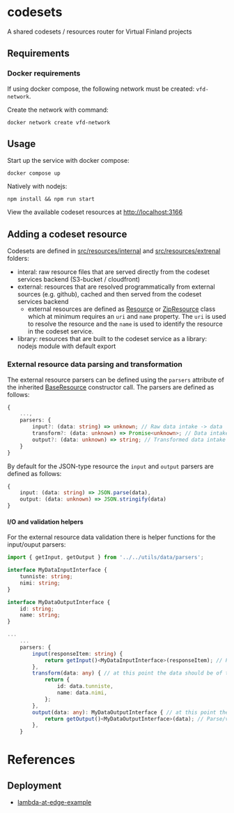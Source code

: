 # codesets

A shared codesets / resources router for Virtual Finland projects

## Requirements

### Docker requirements

If using docker compose, the following network must be created: `vfd-network`.

Create the network with command:

```
docker network create vfd-network
```

## Usage

Start up the service with docker compose:

```
docker compose up
```

Natively with nodejs:

```
npm install && npm run start
```

View the available codeset resources at [http://localhost:3166](http://localhost:3166)

## Adding a codeset resource

Codesets are defined in [src/resources/internal](./src/resources/internal) and [src/resources/extrenal](./src/resources/external) folders:

-   interal: raw resource files that are served directly from the codeset services backend (S3-bucket / cloudfront)
-   external: resources that are resolved programmatically from external sources (e.g. github), cached and then served from the codeset services backend
    -   external resources are defined as [Resource](./src/utils/data/models/Resource.ts) or [ZipResource](./src/utils/data/models/ZipResource.ts) class which at minimum requires an `uri` and `name` property. The `uri` is used to resolve the resource and the `name` is used to identify the resource in the codeset service.
-   library: resources that are built to the codeset service as a library: nodejs module with default export

### External resource data parsing and transformation

The external resource parsers can be defined using the `parsers` attribute of the inherited [BaseResource](./src/utils/data/models/internal/BaseResource.ts) constructor call. The parsers are defined as follows:

```typescript
{
    ...,
    parsers: {
        input?: (data: string) => unknown; // Raw data intake -> data
        transform?: (data: unknown) => Promise<unknown>; // Data intake -> transformed data
        output?: (data: unknown) => string; // Transformed data intake -> raw output data
    }
}

```

By default for the JSON-type resource the `input` and `output` parsers are defined as follows:

```typescript
{
    input: (data: string) => JSON.parse(data),
    output: (data: unknown) => JSON.stringify(data)
}
```

#### I/O and validation helpers

For the external resource data validation there is helper functions for the input/ouput parsers:

```typescript
import { getInput, getOutput } from '../../utils/data/parsers';

interface MyDataInputInterface {
    tunniste: string;
    nimi: string;
}

interface MyDataOutputInterface {
    id: string;
    name: string;
}

...
    ...
    parsers: {
        input(responseItem: string) {
            return getInput()<MyDataInputInterface>(responseItem); // Parse/validate JSON string as object
        },
        transform(data: any) { // at this point the data should be of type MyDataInputInterface (if the input parser defined), but typescript doesn't know that
            return {
                id: data.tunniste,
                name: data.nimi,
            };
        },
        output(data: any): MyDataOutputInterface { // at this point the data-param should be of type MyDataOutputInterface, but typescript doesn't know
            return getOutput()<MyDataOutputInterface>(data); // Parse/validate output model and stringify
        },
    }
```

# References

## Deployment

-   [lambda-at-edge-example](https://github.com/simonschoof/lambda-at-edge-example)
